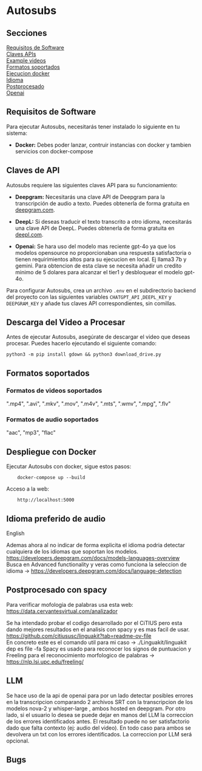 ﻿# Autosubs
## Secciones
[Requisitos de Software](#Requisitos-de-Software)  
[Claves APIs](#claves-de-api)  
[Example videos](#descarga-del-video-a-procesar)  
[Formatos soportados](#formatos-soportados)  
[Ejecucion docker](#despliegue-con-docker)  
[Idioma](#idioma-preferido-de-audio)  
[Postprocesado](#postprocesado-con-spacy)  
[Openai](#llm)


## Requisitos de Software

Para ejecutar Autosubs, necesitarás tener instalado lo siguiente en tu sistema:

- **Docker:** Debes poder lanzar, contruir instancias con docker y tambien servicios con docker-compose

## Claves de API

Autosubs requiere las siguientes claves API para su funcionamiento:

- **Deepgram:** Necesitarás una clave API de Deepgram para la transcripción de audio a texto. Puedes obtenerla de forma gratuita en [deepgram.com](https://www.deepgram.com/).
  
- **DeepL:** Si deseas traducir el texto transcrito a otro idioma, necesitarás una clave API de DeepL. Puedes obtenerla de forma gratuita en [deepl.com](https://www.deepl.com/).

- **Openai:** Se hara uso del modelo mas reciente gpt-4o ya que los modelos opensource no proporcionaban una respuesta satisfactoria o tienen requirimientos altos para su ejecucion en local. Ej llama3 7b y gemini. Para obtencion de esta clave se necesita añadir un credito minimo de 5 dolares para alcanzar el tier1 y desbloquear el modelo gpt-4o. 

Para configurar Autosubs, crea un archivo `.env` en el subdirectorio backend del proyecto con las siguientes variables `CHATGPT_API` ,`DEEPL_KEY` y `DEEPGRAM_KEY` y añade tus claves API correspondientes, sin comillas.

## Descarga del Video a Procesar

Antes de ejecutar Autosubs, asegúrate de descargar el video que deseas procesar. Puedes hacerlo ejecutando el siguiente comando:

    python3 -m pip install gdown && python3 download_drive.py


<a name='Formatos-soportados'></a>
## Formatos soportados
### Formatos de videos soportados

".mp4", ".avi", ".mkv", ".mov", ".m4v", ".mts", ".wmv", ".mpg", ".flv"

### Formatos de audio soportados

"aac", "mp3", "flac"

## Despliegue con Docker

Ejecutar Autosubs con docker, sigue estos pasos:

        docker-compose up --build

Acceso a la web:

        http://localhost:5000


## Idioma preferido de audio

English

Ademas ahora al no indicar de forma explicita el idioma podria detectar cualquiera de los idiomas que soportan los modelos.
 https://developers.deepgram.com/docs/models-languages-overview   
Busca en Advanced functionality y veras como funciona la seleccion de idioma -> https://developers.deepgram.com/docs/language-detection   

## Postprocesado con spacy

Para verificar mofologia de palabras usa esta web: https://data.cervantesvirtual.com/analizador  

Se ha intendado probar el codigo desarrollado por el CiTIUS pero esta dando mejores resultados en el analisis con spacy y es mas facil de usar.
https://github.com/citiususc/linguakit?tab=readme-ov-file  
En concreto este es el comando util para mi caso -> ./Linguakit/linguakit dep  es file -fa 
Spacy es usado para reconocer los signos de puntuacion y Freeling para el reconocimiento morfologico de palabras -> https://nlp.lsi.upc.edu/freeling/

## LLM 

Se hace uso de la api de openai para por un lado detectar posibles errores en la transcripcion comparando 2 archivos SRT con la transcripcion de los modelos nova-2 y whisper-large , ambos hosted en deepgram. 
Por otro lado, si el usuario lo desea se puede dejar en manos del LLM la correccion de los errores identificados antes. El resultado puede no ser satisfactorio dado que falta contexto (ej: audio del video). En todo caso para ambos se devolvera un txt con los errores identificados. La correccion por LLM será opcional.

## Bugs



